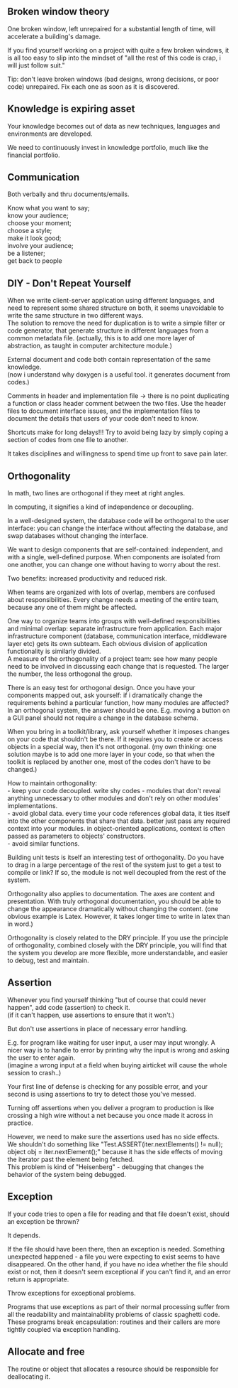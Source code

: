 Broken window theory
---------------------------

One broken window, left unrepaired for a substantial length of time, 
will accelerate a building's damage.

If you find yourself working on a project with quite a few broken windows,
it is all too easy to slip into the mindset of
"all the rest of this code is crap, i will just follow suit."

Tip: don't leave broken windows (bad designs, wrong decisions, or poor code) unrepaired.
Fix each one as soon as it is discovered.


Knowledge is expiring asset
------------------------------

Your knowledge becomes out of data as new techniques, languages and environments are developed.

We need to continuously invest in knowledge portfolio, much like the financial portfolio.


Communication
----------------------

Both verbally and thru documents/emails.

Know what you want to say;  
know your audience;  
choose your moment;  
choose a style;  
make it look good;  
involve your audience;  
be a listener;  
get back to people


DIY - Don't Repeat Yourself
------------------------

When we write client-server application using different languages, and need to represent some shared structure on both,
it seems unavoidable to write the same structure in two different ways.  
The solution to remove the need for duplication is to  write a simple filter or code generator, 
that generate structure in different languages from a common metadata file.
(actually, this is to add one more layer of abstraction, as taught in computer architecture module.)

External document and code both contain representation of the same knowledge.   
(now i understand why doxygen is a useful tool. it generates document from codes.)

Comments in header and implementation file ->
there is no point duplicating a function or class header comment between the two files.
Use the header files to document interface issues,
and the implementation files to document the details that users of your code don't need to know.

Shortcuts make for long delays!!!
Try to avoid being lazy by simply coping a section of codes from one file to another.

It takes disciplines and willingness to spend time up front to save pain later.


Orthogonality
---------------------

In math, two lines are orthogonal if they meet at right angles.

In computing, it signifies a kind of independence or decoupling.

In a well-designed system, the database code will be orthogonal to the user interface:
you can change the interface without affecting the database,
and swap databases without changing the interface.

We want to design components that are self-contained:
independent, and with a single, well-defined purpose.
When components are isolated from one another, 
you can change one without having to worry about the rest.

Two benefits: increased productivity and reduced risk.

When teams are organized with lots of overlap,
members are confused about responsibilities.
Every change needs a meeting of the entire team,
because any one of them might be affected.

One way to organize teams into groups with well-defined responsibilities and minimal overlap:
separate infrastructure from application.
Each major infrastructure component (database, communication interface, middleware layer etc) gets its own subteam.
Each obvious division of application functionality is similarly divided.  
A measure of the orthogonality of a project team: 
see how many people need to be involved in discussing each change that is requested.
The larger the number, the less orthogonal the group.

There is an easy test for orthogonal design. 
Once you have your components mapped out,
ask yourself: if i dramatically change the requirements behind a particular function,
how many modules are affected?
In an orthogonal system, the answer should be one.
E.g. moving a button on a GUI panel should not require a change in the database schema.

When you bring in a toolkit/library, ask yourself whether it imposes changes on your code that shouldn't be there.
If it requires you to create or access objects in a special way, then it's not orthogonal.
(my own thinking: one solution maybe is to add one more layer in your code, 
so that when the toolkit is replaced by another one, most of the codes don't have to be changed.)

How to maintain orthogonality:  
	- keep your code decoupled. 
	write shy codes - modules that don't reveal anything unnecessary to other modules
	and don't rely on other modules' implementations.  
	- avoid global data. 
	every time your code references global data, it ties itself into the other components that share that data.
	better just pass any required context into your modules.
	in object-oriented applications, context is often passed as parameters to objects' constructors.  
	- avoid similar functions.

Building unit tests is itself an interesting test of orthogonality.
Do you have to drag in a large percentage of the rest of the system 
just to get a test to compile or link?
If so, the module is not well decoupled from the rest of the system.

Orthogonality also applies to documentation.
The axes are content and presentation.
With truly orthogonal documentation, you should be able to change 
the appearance dramatically without changing the content.
(one obvious example is Latex. However, it takes longer time to write in latex than in word.)

Orthogonality is closely related to the DRY principle.
If you use the principle of orthogonality, combined closely with the DRY principle,
you will find that the system you develop are more flexible,
more understandable, and easier to debug, test and maintain.


Assertion
---------------

Whenever you find yourself thinking "but of course that could never happen",
add code (assertion) to check it.  
(if it can't happen, use assertions to ensure that it won't.)

But don't use assertions in place of necessary error handling.

E.g. for program like waiting for user input,
a user may input wrongly. 
A nicer way is to handle to error by printing why the input is wrong and asking the user to enter again.  
(imagine a wrong input at a field when buying airticket will cause the whole session to crash..)

Your first line of defense is checking for any possible error,
and your second is using assertions to try to detect those you've messed.

Turning off assertions when you deliver a program to production 
is like crossing a high wire without a net
because you once made it across in practice.

However, we need to make sure the assertions used has no side effects.  
We shouldn't do something like "Test.ASSERT(iter.nextElements() != null); object obj = iter.nextElement();"
because it has the side effects of moving the iterator past the element being fetched.  
This problem is kind of "Heisenberg" - debugging that changes the behavior of the system being debugged.


Exception
---------------------

If your code tries to open a file for reading and that file doesn't exist, should an exception be thrown?

It depends.

If the file should have been there, then an exception is needed.
Something unexpected happened - a file you were expecting to exist seems to have disappeared.
On the other hand, if you have no idea whether the file should exist or not,
then it doesn't seem exceptional if you can't find it,
and an error return is appropriate.

Throw exceptions for exceptional problems.

Programs that use exceptions as part of their normal processing suffer from all the readability
and maintainability problems of classic spaghetti code.
These programs break encapsulation:
routines and their callers are more tightly coupled via exception handling.


Allocate and free
------------------

The routine or object that allocates a resource should be responsible for deallocating it.

